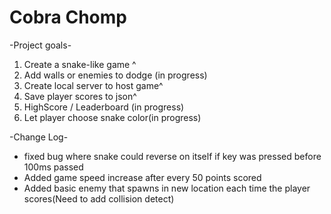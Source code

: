 # Cobra Chomp

-Project goals-
1. Create a snake-like game ^
2. Add walls or enemies to dodge (in progress)
3. Create local server to host game^
4. Save player scores to json^
5. HighScore / Leaderboard (in progress)
6. Let player choose snake color(in progress)

-Change Log-
* fixed bug where snake could reverse on itself if key was pressed before 100ms passed
* Added game speed increase after every 50 points scored
* Added basic enemy that spawns in new location each time the player scores(Need to add collision detect)